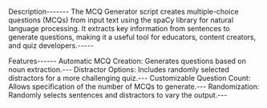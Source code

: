 

Description-------
The MCQ Generator script creates multiple-choice questions (MCQs) from input text using the spaCy library for natural language processing. It extracts key information from sentences to generate questions, making it a useful tool for educators, content creators, and quiz developers.-----

Features------
Automatic MCQ Creation: Generates questions based on noun extraction.---
Distractor Options: Includes randomly selected distractors for a more challenging quiz.---
Customizable Question Count: Allows specification of the number of MCQs to generate.---
Randomization: Randomly selects sentences and distractors to vary the output.---







